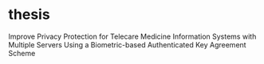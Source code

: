 # thesis
Improve Privacy Protection for Telecare Medicine Information Systems with Multiple Servers Using a Biometric-based Authenticated Key Agreement Scheme 
